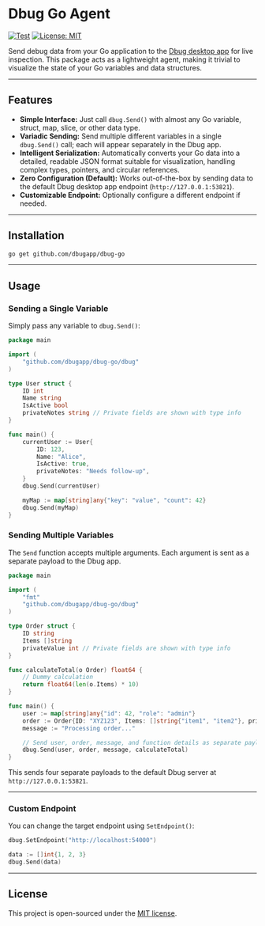 # Dbug Go Agent

[![Test](https://github.com/dbugapp/dbug-go/actions/workflows/test.yml/badge.svg)](https://github.com/dbugapp/dbug-go/actions/workflows/test.yml)
[![License: MIT](https://img.shields.io/badge/License-MIT-blue.svg)](https://opensource.org/licenses/MIT)

Send debug data from your Go application to the [Dbug desktop app](https://github.com/dbugapp/desktop) for live inspection. This package acts as a lightweight agent, making it trivial to visualize the state of your Go variables and data structures.

---

## Features

- **Simple Interface:** Just call `dbug.Send()` with almost any Go variable, struct, map, slice, or other data type.
- **Variadic Sending:** Send multiple different variables in a single `dbug.Send()` call; each will appear separately in the Dbug app.
- **Intelligent Serialization:** Automatically converts your Go data into a detailed, readable JSON format suitable for visualization, handling complex types, pointers, and circular references.
- **Zero Configuration (Default):** Works out-of-the-box by sending data to the default Dbug desktop app endpoint (`http://127.0.0.1:53821`).
- **Customizable Endpoint:** Optionally configure a different endpoint if needed.

---

## Installation

```bash
go get github.com/dbugapp/dbug-go
```

---

## Usage

### Sending a Single Variable

Simply pass any variable to `dbug.Send()`:

```go
package main

import (
    "github.com/dbugapp/dbug-go/dbug"
)

type User struct {
	ID int
	Name string
	IsActive bool
	privateNotes string // Private fields are shown with type info
}

func main() {
	currentUser := User{
		ID: 123,
		Name: "Alice",
		IsActive: true,
		privateNotes: "Needs follow-up",
	}
	dbug.Send(currentUser)

	myMap := map[string]any{"key": "value", "count": 42}
	dbug.Send(myMap)
}
```

### Sending Multiple Variables

The `Send` function accepts multiple arguments. Each argument is sent as a separate payload to the Dbug app.

```go
package main

import (
	"fmt"
	"github.com/dbugapp/dbug-go/dbug"
)

type Order struct {
	ID string
	Items []string
	privateValue int // Private fields are shown with type info
}

func calculateTotal(o Order) float64 {
	// Dummy calculation
	return float64(len(o.Items) * 10)
}

func main() {
	user := map[string]any{"id": 42, "role": "admin"}
	order := Order{ID: "XYZ123", Items: []string{"item1", "item2"}, privateValue: 99}
	message := "Processing order..."

	// Send user, order, message, and function details as separate payloads
	dbug.Send(user, order, message, calculateTotal)
}
```

This sends four separate payloads to the default Dbug server at `http://127.0.0.1:53821`.

---

### Custom Endpoint

You can change the target endpoint using `SetEndpoint()`:

```go
dbug.SetEndpoint("http://localhost:54000")

data := []int{1, 2, 3}
dbug.Send(data)
```

---


## License

This project is open-sourced under the [MIT license](https://opensource.org/licenses/MIT).

